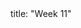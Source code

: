 <frontmatter>
title: "Week 11"
</frontmatter>

<panel header=":trophy: Outcomes" ctrl-lvl="1" popup-url="{{baseUrl}}/schedule/week11/outcomes.html" expanded no-close>
  <include src="outcomes.md#main" />
</panel>

<panel header=":clipboard: Todo" ctrl-lvl="1" no-close>
  <include src="todo.md" />
</panel>

<panel header=":raising_hand: Tutorial 11" ctrl-lvl="1" no-close>
  <include src="tutorial.md" />
</panel>

<panel header=":loudspeaker: Lecture 11" ctrl-lvl="1" no-close>
  <include src="lecture.md" />
</panel>
